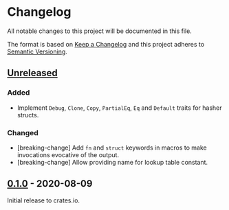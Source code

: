 # Changelog

All notable changes to this project will be documented in this file.

The format is based on [Keep a Changelog](http://keepachangelog.com/en/1.0.0/)
and this project adheres to [Semantic Versioning](http://semver.org/spec/v2.0.0.html).

## [Unreleased]

### Added
- Implement `Debug`, `Clone`, `Copy`, `PartialEq`, `Eq` and `Default` traits for hasher structs.

### Changed
- [breaking-change] Add `fn` and `struct` keywords in macros to make invocations
  evocative of the output.
- [breaking-change] Allow providing name for lookup table constant.

## [0.1.0] - 2020-08-09

Initial release to crates.io.

[Unreleased]: https://github.com/eldruin/embedded-crc-macros-rs/compare/v0.1.0...HEAD
[0.1.0]: https://github.com/eldruin/embedded-crc-macros-rs/releases/tag/v0.1.0